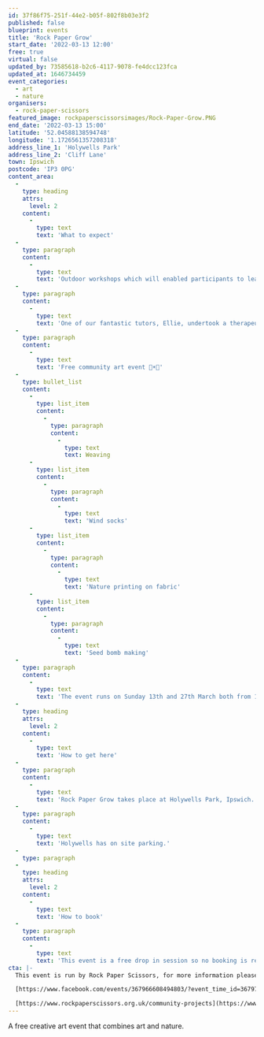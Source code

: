 ```yaml
---
id: 37f86f75-251f-44e2-b05f-802f8b03e3f2
published: false
blueprint: events
title: 'Rock Paper Grow'
start_date: '2022-03-13 12:00'
free: true
virtual: false
updated_by: 73585618-b2c6-4117-9078-fe4dcc123fca
updated_at: 1646734459
event_categories:
  - art
  - nature
organisers:
  - rock-paper-scissors
featured_image: rockpaperscissorsimages/Rock-Paper-Grow.PNG
end_date: '2022-03-13 15:00'
latitude: '52.04588138594748'
longitude: '1.1726561357208318'
address_line_1: 'Holywells Park'
address_line_2: 'Cliff Lane'
town: Ipswich
postcode: 'IP3 0PG'
content_area:
  -
    type: heading
    attrs:
      level: 2
    content:
      -
        type: text
        text: 'What to expect'
  -
    type: paragraph
    content:
      -
        type: text
        text: 'Outdoor workshops which will enabled participants to learn about local wildlife, get creative in nature and benefit from time spent outdoors.'
  -
    type: paragraph
    content:
      -
        type: text
        text: 'One of our fantastic tutors, Ellie, undertook a therapeutic horticulture course with Thrive, a gardening for health charity.'
  -
    type: paragraph
    content:
      -
        type: text
        text: 'Free community art event 🌻☀️🌿'
  -
    type: bullet_list
    content:
      -
        type: list_item
        content:
          -
            type: paragraph
            content:
              -
                type: text
                text: Weaving
      -
        type: list_item
        content:
          -
            type: paragraph
            content:
              -
                type: text
                text: 'Wind socks'
      -
        type: list_item
        content:
          -
            type: paragraph
            content:
              -
                type: text
                text: 'Nature printing on fabric'
      -
        type: list_item
        content:
          -
            type: paragraph
            content:
              -
                type: text
                text: 'Seed bomb making'
  -
    type: paragraph
    content:
      -
        type: text
        text: 'The event runs on Sunday 13th and 27th March both from 12pm-3pm'
  -
    type: heading
    attrs:
      level: 2
    content:
      -
        type: text
        text: 'How to get here'
  -
    type: paragraph
    content:
      -
        type: text
        text: 'Rock Paper Grow takes place at Holywells Park, Ipswich.'
  -
    type: paragraph
    content:
      -
        type: text
        text: 'Holywells has on site parking.'
  -
    type: paragraph
  -
    type: heading
    attrs:
      level: 2
    content:
      -
        type: text
        text: 'How to book'
  -
    type: paragraph
    content:
      -
        type: text
        text: 'This event is a free drop in session so no booking is required.'
cta: |-
  This event is run by Rock Paper Scissors, for more information please get in touch via:

  [https://www.facebook.com/events/367966608494803/?event_time_id=367970258494438](https://www.facebook.com/events/367966608494803/?event_time_id=367970258494438)

  [https://www.rockpaperscissors.org.uk/community-projects](https://www.rockpaperscissors.org.uk/community-projects)
---
```

A free creative art event that combines art and nature.
